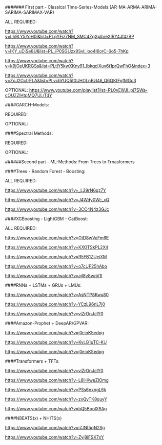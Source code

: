 ####### First part - Classical Time-Series-Models (AR-MA-ARMA-ARIMA-SARIMA-SARIMAX-VAR)

ALL REQUIRED:

https://www.youtube.com/watch?v=Lh9LY5YoH0I&list=PLqYFiz7NM_SMC4ZgXplbreXlRY4Jf4zBP

https://www.youtube.com/watch?v=IKY_uDiSe8U&list=PL_iP0SGUzx9SvI_loo4I6orC-6o5-7hKp

https://www.youtube.com/watch?v=k9jOeUKRGSs&list=PLtIY5kwXKny91_IbkqcIXuv6t1prQwFhO&index=3

https://www.youtube.com/watch?v=ZoJ2OctrFLA&list=PLvcbYUQ5t0UHOLnBzl46_Q6QKtFgfMGc3

OPTIONAL:
https://www.youtube.com/playlist?list=PL0vEWJI_pj7SWa-cOUZZlHtpMQ7ULrTdY

####GARCH-Models:

REQUIRED:

OPTIONAL:

####Spectral Methods:

REQUIRED:

OPTIONAL:

######Second part - ML-Methods: From Trees to Trnasformers

####Trees - Random Forest - Boosting:

ALL REQUIRED:

https://www.youtube.com/watch?v=_L39rN6gz7Y

https://www.youtube.com/watch?v=J4Wdy0Wc_xQ

https://www.youtube.com/watch?v=3CC4N4z3GJc

####XGBoosting - LightGBM - CatBoost:

ALL REQUIRED:

https://www.youtube.com/watch?v=OtD8wVaFm6E

https://www.youtube.com/watch?v=KXOTSkPL2X4

https://www.youtube.com/watch?v=R5FB1ZUejXM

https://www.youtube.com/watch?v=o7cUF25hAbo

https://www.youtube.com/watch?v=ajI8y8wnV1I

####RNNs + LSTMs + GRUs + LMUs:

https://www.youtube.com/watch?v=AsNTP8Kwu80

https://www.youtube.com/watch?v=YCzL96nL7j0

https://www.youtube.com/watch?v=viZrOnJclY0

####Amazon-Prophet + DeepAR/GPVAR:

https://www.youtube.com/watch?v=j0eioK5edqg

https://www.youtube.com/watch?v=KvLG1uTC-KU

https://www.youtube.com/watch?v=j0eioK5edqg

####Transformers + TFTs:

https://www.youtube.com/watch?v=viZrOnJclY0

https://www.youtube.com/watch?v=L8HKweZIOmg

https://www.youtube.com/watch?v=PSs6nxngL6k

https://www.youtube.com/watch?v=zxQyTK8quyY

https://www.youtube.com/watch?v=bQ5BoolX9Ag


####NBEATS(x) + NHITS(x)

https://www.youtube.com/watch?v=i7JNt5qN2Sg

https://www.youtube.com/watch?v=Zyj8iFSK7xY
